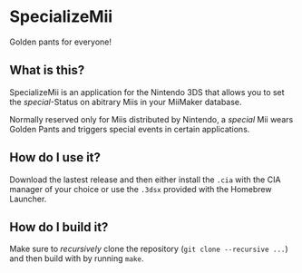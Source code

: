 # SpecializeMii

Golden pants for everyone!

## What is this?

SpecializeMii is an application for the Nintendo 3DS that allows you to set the
*special*-Status on abitrary Miis in your MiiMaker database.

Normally reserved only for Miis distributed by Nintendo, a *special* Mii wears
Golden Pants and triggers special events in certain applications.

## How do I use it?

Download the lastest release and then either install the `.cia` with the CIA
manager of your choice or use the `.3dsx` provided with the Homebrew Launcher.

## How do I build it?

Make sure to *recursively* clone the repository (`git clone --recursive ...`)
and then build with by running `make`.
